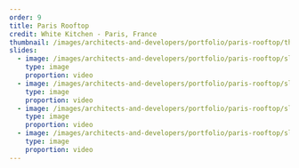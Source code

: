 ```yaml
---
order: 9
title: Paris Rooftop
credit: White Kitchen - Paris, France
thumbnail: /images/architects-and-developers/portfolio/paris-rooftop/thumbnail.jpg
slides:
  - image: /images/architects-and-developers/portfolio/paris-rooftop/slide-1.jpg
    type: image
    proportion: video
  - image: /images/architects-and-developers/portfolio/paris-rooftop/slide-2.jpg
    type: image
    proportion: video
  - image: /images/architects-and-developers/portfolio/paris-rooftop/slide-3.jpg
    type: image
    proportion: video
  - image: /images/architects-and-developers/portfolio/paris-rooftop/slide-4.jpg
    type: image
    proportion: video
---
```

